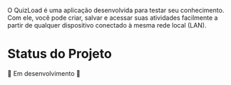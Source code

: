 O QuizLoad é uma aplicação desenvolvida para testar seu conhecimento. Com ele, você pode criar, salvar e acessar suas atividades facilmente a partir de qualquer dispositivo conectado à mesma rede local (LAN).

# Status do Projeto

🚧 Em desenvolvimento 🚧
